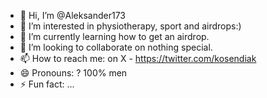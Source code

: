 - 👋 Hi, I’m @Aleksander173
- 👀 I’m interested in physiotherapy, sport and airdrops:)
- 🌱 I’m currently learning how to get an airdrop.
- 💞️ I’m looking to collaborate on nothing special.
- 📫 How to reach me: on X - https://twitter.com/kosendiak
- 😄 Pronouns: ? 100% men
- ⚡ Fun fact: ...

<!---
Aleksander173/Aleksander173 is a ✨ special ✨ repository because its `README.md` (this file) appears on your GitHub profile.
You can click the Preview link to take a look at your changes.
--->
